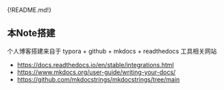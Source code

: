 {!README.md!}





## 本Note搭建

个人博客搭建来自于 typora + github + mkdocs + readthedocs
工具相关网站

 - https://docs.readthedocs.io/en/stable/integrations.html 
 - https://www.mkdocs.org/user-guide/writing-your-docs/ 
 - https://github.com/mkdocstrings/mkdocstrings/tree/main 

